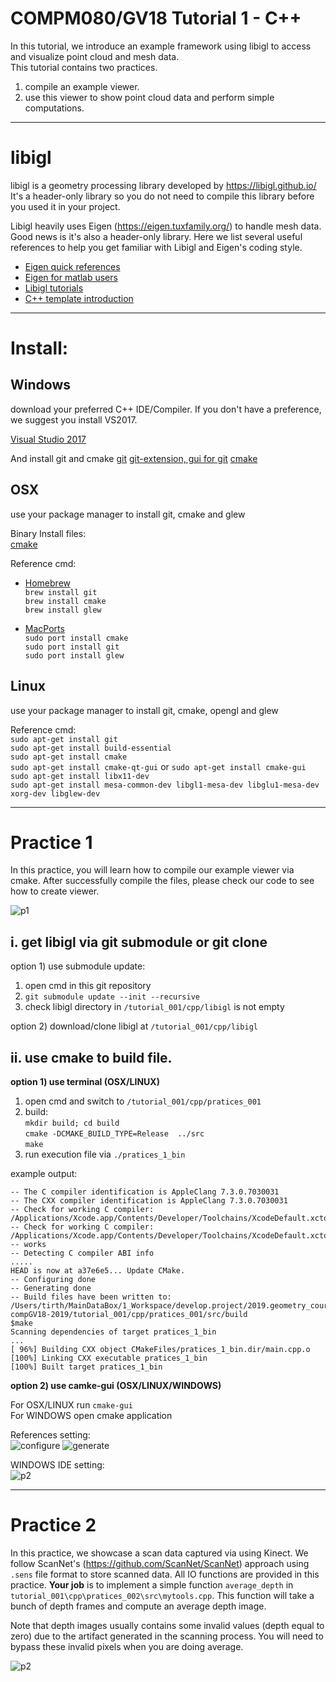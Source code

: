# COMPM080/GV18 Tutorial 1 - C++ 

In this tutorial, we introduce an example framework using libigl to access and visualize point cloud and mesh data.  
This tutorial contains two practices.  
1. compile an example viewer.  
2. use this viewer to show point cloud data and perform simple computations.  

---
# libigl 
libigl is a geometry processing library developed by https://libigl.github.io/  
It's a header-only library so you do not need to compile this library before you used it in your project.

Libigl heavily uses Eigen (https://eigen.tuxfamily.org/) to handle mesh data. Good news is it's also a header-only library. Here we list several useful references to help you get familiar with Libigl and Eigen's coding style.

* [Eigen quick references](http://eigen.tuxfamily.org/dox/group__QuickRefPage.html)
* [Eigen for matlab users](http://igl.ethz.ch/projects/libigl/matlab-to-eigen.html)
* [Libigl tutorials](https://libigl.github.io/tutorial/)
* [C++ template introduction](http://www.cplusplus.com/doc/oldtutorial/templates/)
---

# Install:

## Windows 
download your preferred C++ IDE/Compiler. If you don't have a preference, we suggest you install VS2017.

[Visual Studio 2017](https://visualstudio.microsoft.com/thank-you-downloading-visual-studio/?sku=Community&rel=15)

And install git and cmake 
[git](https://git-scm.com/download/win)
[git-extension, gui for git](https://github.com/gitextensions/gitextensions/releases/download/v3.00.00/GitExtensions-3.00.00.4433.msi)
[cmake](https://github.com/Kitware/CMake/releases/download/v3.13.3/cmake-3.13.3-win64-x64.zip)

## OSX
use your package manager to install git, cmake and glew  

Binary Install files:  
[cmake](https://github.com/Kitware/CMake/releases/download/v3.13.3/cmake-3.13.3-Darwin-x86_64.dmg)

Reference cmd:  
* [Homebrew](http://brew.sh/)  
`brew install git`  
`brew install cmake`  
`brew install glew`  

* [MacPorts](https://www.macports.org/)  
`sudo port install cmake`  
`sudo port install git`  
`sudo port install glew`  

## Linux 
use your package manager to install git, cmake, opengl and glew  

Reference cmd:  
`sudo apt-get install git`  
`sudo apt-get install build-essential`  
`sudo apt-get install cmake`  
`sudo apt-get install cmake-qt-gui` or `sudo apt-get install cmake-gui`  
`sudo apt-get install libx11-dev`  
`sudo apt-get install mesa-common-dev libgl1-mesa-dev libglu1-mesa-dev xorg-dev libglew-dev`  

---
# Practice 1
In this practice, you will learn how to compile our example viewer via cmake.
After successfully compile the files, please check our code to see how to create viewer.

![p1](/tutorial_001/cpp/docimgs/p1.JPG "")

## i. get libigl via git submodule or git clone  
option 1) use submodule update:  
1. open cmd in this git repository  
2. `git submodule update --init --recursive`
3. check libigl directory in `/tutorial_001/cpp/libigl` is not empty  

option 2) download/clone libigl at `/tutorial_001/cpp/libigl`  

## ii. use cmake to build file.  

**option 1) use terminal (OSX/LINUX)**
1. open cmd and switch to `/tutorial_001/cpp/pratices_001`  
2. build:  
`mkdir build; cd build`  
`cmake -DCMAKE_BUILD_TYPE=Release  ../src`  
`make`
3. run execution file via `./pratices_1_bin`

example output:
````$cmake ..
-- The C compiler identification is AppleClang 7.3.0.7030031
-- The CXX compiler identification is AppleClang 7.3.0.7030031
-- Check for working C compiler: /Applications/Xcode.app/Contents/Developer/Toolchains/XcodeDefault.xctoolchain/usr/bin/cc
-- Check for working C compiler: /Applications/Xcode.app/Contents/Developer/Toolchains/XcodeDefault.xctoolchain/usr/bin/cc -- works
-- Detecting C compiler ABI info
.....
HEAD is now at a37e6e5... Update CMake.
-- Configuring done
-- Generating done
-- Build files have been written to: /Users/tirth/MainDataBox/1_Workspace/develop.project/2019.geometry_course/compM080-compGV18-2019/tutorial_001/cpp/pratices_001/src/build
$make
Scanning dependencies of target pratices_1_bin
...
[ 96%] Building CXX object CMakeFiles/pratices_1_bin.dir/main.cpp.o
[100%] Linking CXX executable pratices_1_bin
[100%] Built target pratices_1_bin
````

**option 2) use camke-gui (OSX/LINUX/WINDOWS)**

For OSX/LINUX run `cmake-gui`  
For WINDOWS open cmake application  

References setting:  
![configure](/tutorial_001/cpp/docimgs/cmake.JPG "")
![generate](/tutorial_001/cpp/docimgs/cmake_gen.JPG "")

WINDOWS IDE setting:  
![p2](/tutorial_001/cpp/docimgs/vs15.jpg "")

---
# Practice 2
In this practice, we showcase a scan data captured via using Kinect. We follow ScanNet's (https://github.com/ScanNet/ScanNet) approach using `.sens` file format to store scanned data. All IO functions are provided in this practice.  **Your job** is to implement a simple function `average_depth` in `tutorial_001\cpp\pratices_002\src\mytools.cpp`. This function will take a bunch of depth frames and compute an average depth image.  

Note that depth images usually contains some invalid values (depth equal to zero) due to the artifact generated in the scanning process. You will need to bypass these invalid pixels when you are doing average. 

![p2](/tutorial_001/cpp/docimgs/p2.JPG "")




